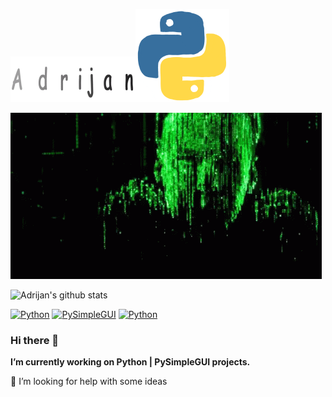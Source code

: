 ![Adrijan](9.gif)![Python](giphy.gif)


![Adrijan](ten.gif)


![Adrijan's github stats](https://github-readme-stats.vercel.app/api?username=adrijano&show_icons=true)



 

[![Python](https://img.shields.io/pypi/pyversions/PySimpleGUI?style=plastic)](https://www.python.org/downloads/)  [![PySimpleGUI](https://img.shields.io/badge/PySimpleGUI-4.29.0-blue)](https://pysimplegui.readthedocs.io/en/latest/)  [![Python](https://img.shields.io/badge/facebook-adrijan-blue)](https://www.facebook.com/adrijan.petek.750/)

### Hi there 👋

**I’m currently working on Python | PySimpleGUI projects.**

🤔 I’m looking for help with some ideas


<!--
**adrijano/adrijano** is a ✨ _special_ ✨ repository because its `README.md` (this file) appears on your GitHub profile.

Here are some ideas to get you started:

- 🔭 I’m currently working on ...
- 🌱 I’m currently learning ...
- 👯 I’m looking to collaborate on ...
- 🤔 I’m looking for help with ...
- 💬 Ask me about ...
- 📫 How to reach me: ...
- 😄 Pronouns: ...
- ⚡ Fun fact: ...
-->
